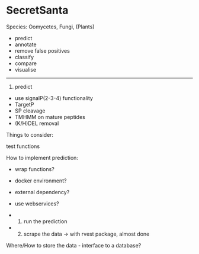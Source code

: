 # SecretSanta
Species: Oomycetes, Fungi, (Plants)

- predict
- annotate
- remove false positives
- classify
- compare
- visualise

-----------
1) predict
- use signalP(2-3-4) functionality
- TargetP
- SP cleavage
- TMHMM on mature peptides
- (K/H)DEL removal


Things to consider:

test functions

How to implement prediction:
- wrap functions?
- docker environment?
- external dependency?
- use webservices?

- 1) run the prediction
- 2) scrape the data -> with rvest package, almost done


Where/How to store the data - interface to a database?
